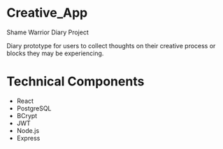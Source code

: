 # Creative_App
Shame Warrior Diary Project

Diary prototype for users to collect thoughts on their creative process or blocks they may be experiencing.

# Technical Components

- React
- PostgreSQL
- BCrypt
- JWT
- Node.js
- Express
